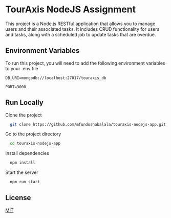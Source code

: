 
# TourAxis NodeJS Assignment

This project is a Node.js RESTful application that allows you to manage users and their associated tasks. It includes CRUD functionality for users and tasks, along with a scheduled job to update tasks that are overdue.

## Environment Variables

To run this project, you will need to add the following environment variables to your .env file

`DB_URI=mongodb://localhost:27017/touraxis_db`

`PORT=3000`

## Run Locally

Clone the project

```bash
  git clone https://github.com/mfundoshabalala/touraxis-nodejs-app.git
```

Go to the project directory

```bash
  cd touraxis-nodejs-app
```

Install dependencies

```bash
  npm install
```

Start the server

```bash
  npm run start
```

## License

[MIT](https://choosealicense.com/licenses/mit/)
